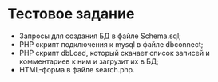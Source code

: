 # Тестовое задание

- Запросы для создания БД в файле Schema.sql;
- PHP скрипт подключения к mysql в файле dbconnect;
- PHP скрипт dbLoad, который скачает список записей и комментариев к ним и загрузит их в БД;
- HTML-форма в файле search.php.
